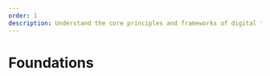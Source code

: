 ```yaml
---
order: 1
description: Understand the core principles and frameworks of digital trust.
---
```


# Foundations